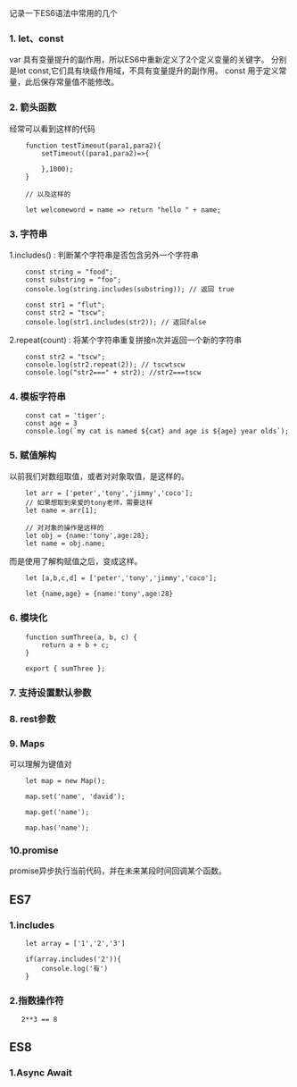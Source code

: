 记录一下ES6语法中常用的几个
### 1. let、const

var 具有变量提升的副作用，所以ES6中重新定义了2个定义变量的关键字。
分别是let const,它们具有块级作用域，不具有变量提升的副作用。
const 用于定义常量，此后保存常量值不能修改。

### 2. 箭头函数

经常可以看到这样的代码
```
	function testTimeout(para1,para2){
		setTimeout((para1,para2)=>{
			
		},1000);
	}

	// 以及这样的

	let welcomeword = name => return "hello " + name;

```

### 3. 字符串

1.includes() : 判断某个字符串是否包含另外一个字符串
```
	const string = "food";
	const substring = "foo";
	console.log(string.includes(substring)); // 返回 true

	const str1 = "flut";
	const str2 = "tscw";
	console.log(str1.includes(str2)); // 返回false

```
2.repeat(count)  : 将某个字符串重复拼接n次并返回一个新的字符串
```
	const str2 = "tscw";
	console.log(str2.repeat(2)); // tscwtscw
	console.log("str2===" + str2); //str2===tscw

```
### 4. 模板字符串
```
	const cat = 'tiger';
	const age = 3
	console.log(`my cat is named ${cat} and age is ${age} year olds`);

```

### 5. 赋值解构
以前我们对数组取值，或者对对象取值，是这样的。
```
	let arr = ['peter','tony','jimmy','coco'];
	// 如果想取到亲爱的tony老师，需要这样
	let name = arr[1];

	// 对对象的操作是这样的
	let obj = {name:'tony',age:28};
	let name = obj.name;

```
而是使用了解构赋值之后，变成这样。
```
	let [a,b,c,d] = ['peter','tony','jimmy','coco'];

	let {name,age} = {name:'tony',age:28}

```

### 6. 模块化
```
	function sumThree(a, b, c) {
		return a + b + c;
	}

	export { sumThree };
```
### 7. 支持设置默认参数

### 8. rest参数

### 9. Maps
可以理解为键值对
```
	let map = new Map();

	map.set('name', 'david');

	map.get('name');

	map.has('name');
```

### 10.promise
promise异步执行当前代码，并在未来某段时间回调某个函数。

## ES7

### 1.includes
```
	let array = ['1','2','3']

	if(array.includes('2')){
		console.log('有')
	}
```

### 2.指数操作符

```
   2**3 == 8 
```

## ES8

### 1.Async Await